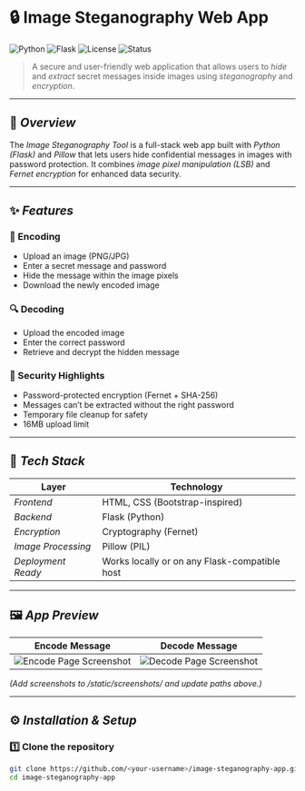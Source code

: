 # 🔒 Image Steganography Web App

![Python](https://img.shields.io/badge/Python-3.8%2B-blue)
![Flask](https://img.shields.io/badge/Flask-Framework-orange)
![License](https://img.shields.io/badge/License-MIT-green)
![Status](https://img.shields.io/badge/Status-Complete-success)

> A secure and user-friendly web application that allows users to *hide* and *extract* secret messages inside images using *steganography* and *encryption*.

---

## 🚀 *Overview*

The *Image Steganography Tool* is a full-stack web app built with *Python (Flask)* and *Pillow* that lets users hide confidential messages in images with password protection. It combines *image pixel manipulation (LSB)* and *Fernet encryption* for enhanced data security.

---

## ✨ *Features*

### 🔐 Encoding
- Upload an image (PNG/JPG)
- Enter a secret message and password
- Hide the message within the image pixels
- Download the newly encoded image

### 🔍 Decoding
- Upload the encoded image
- Enter the correct password
- Retrieve and decrypt the hidden message

### 🧠 Security Highlights
- Password-protected encryption (Fernet + SHA-256)
- Messages can’t be extracted without the right password
- Temporary file cleanup for safety
- 16MB upload limit

---

## 🧩 *Tech Stack*

| Layer | Technology |
|-------|-------------|
| *Frontend* | HTML, CSS (Bootstrap-inspired) |
| *Backend* | Flask (Python) |
| *Encryption* | Cryptography (Fernet) |
| *Image Processing* | Pillow (PIL) |
| *Deployment Ready* | Works locally or on any Flask-compatible host |

---

## 🖼 *App Preview*

| Encode Message | Decode Message |
|----------------|----------------|
| ![Encode Page Screenshot](static/screenshots/encode.png) | ![Decode Page Screenshot](static/screenshots/decode.png) |

*(Add screenshots to /static/screenshots/ and update paths above.)*

---

## ⚙ *Installation & Setup*

### 1️⃣ Clone the repository
```bash
git clone https://github.com/<your-username>/image-steganography-app.git
cd image-steganography-app
